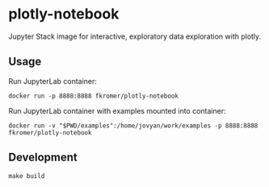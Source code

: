 # plotly-notebook

Jupyter Stack image for interactive, exploratory data exploration with plotly.

## Usage

Run JupyterLab container:

    docker run -p 8888:8888 fkromer/plotly-notebook

Run JupyterLab container with examples mounted into container:

    docker run -v "$PWD/examples":/home/jovyan/work/examples -p 8888:8888 fkromer/plotly-notebook

## Development

    make build

